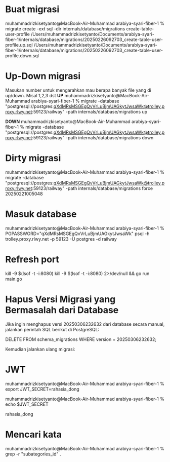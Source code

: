 # Buat migrasi
muhammadrizkisetyanto@MacBook-Air-Muhammad arabiya-syari-fiber-1 % migrate create -ext sql -dir internals/database/migrations create-table-user-profile
/Users/muhammadrizkisetyanto/Documents/arabiya-syari-fiber-1/internals/database/migrations/20250226092703_create-table-user-profile.up.sql
/Users/muhammadrizkisetyanto/Documents/arabiya-syari-fiber-1/internals/database/migrations/20250226092703_create-table-user-profile.down.sql


# Up-Down migrasi
Masukan number untuk mengarahkan mau berapa banyak file yang di up/down. Misal 1,2,3 dst
**UP**
muhammadrizkisetyanto@MacBook-Air-Muhammad arabiya-syari-fiber-1 % migrate -database "postgresql://postgres:qXdMRsMSGEgQvVrLuBjmUAGkytJwsaWk@trolley.proxy.rlwy.net:59123/railway" -path internals/database/migrations up

**DOWN**
muhammadrizkisetyanto@MacBook-Air-Muhammad arabiya-syari-fiber-1 % migrate -database "postgresql://postgres:qXdMRsMSGEgQvVrLuBjmUAGkytJwsaWk@trolley.proxy.rlwy.net:59123/railway" -path internals/database/migrations down

# Dirty migrasi
muhammadrizkisetyanto@MacBook-Air-Muhammad arabiya-syari-fiber-1 % migrate -database "postgresql://postgres:qXdMRsMSGEgQvVrLuBjmUAGkytJwsaWk@trolley.proxy.rlwy.net:59123/railway" -path internals/database/migrations force 20250221005048

# Masuk database
muhammadrizkisetyanto@MacBook-Air-Muhammad arabiya-syari-fiber-1 % PGPASSWORD="qXdMRsMSGEgQvVrLuBjmUAGkytJwsaWk" psql -h trolley.proxy.rlwy.net -p 59123 -U postgres -d railway



# Refresh port
kill -9 $(lsof -t -i:8080)
kill -9 $(lsof -t -i:8080) 2>/dev/null && go run main.go


# Hapus Versi Migrasi yang Bermasalah dari Database
Jika ingin menghapus versi 20250306232632 dari database secara manual, jalankan perintah SQL berikut di PostgreSQL:

DELETE FROM schema_migrations WHERE version = 20250306232632;

Kemudian jalankan ulang migrasi:


# JWT
muhammadrizkisetyanto@MacBook-Air-Muhammad arabiya-syari-fiber-1 % export JWT_SECRET=rahasia_dong

muhammadrizkisetyanto@MacBook-Air-Muhammad arabiya-syari-fiber-1 % echo $JWT_SECRET

rahasia_dong


# Mencari kata 
muhammadrizkisetyanto@MacBook-Air-Muhammad arabiya-syari-fiber-1 % grep -r "subategories_id" .
